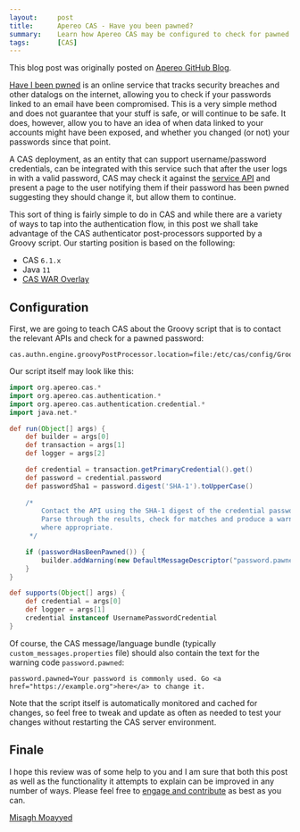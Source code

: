 ```yaml
---
layout:     post
title:      Apereo CAS - Have you been pawned?
summary:    Learn how Apereo CAS may be configured to check for pawned passwords and warn the user, using the haveibeenpawned.com service
tags:       [CAS]
---
```


<div class="alert alert-success"><i class="far fa-lightbulb"></i> This blog post was originally posted on <a href="https://github.com/apereo/apereo.github.io">Apereo GitHub Blog</a>.</div>

[Have I been pwned](https://haveibeenpwned.com/) is an online service that tracks security breaches and other datalogs on the internet, 
allowing you to check if your passwords linked to an email have been compromised. This is a very simple method and does not guarantee that your stuff is safe, 
or will continue to be safe. It does, however, allow you to have an idea of when data linked to your accounts might have been exposed, 
and whether you changed (or not) your passwords since that point.

A CAS deployment, as an entity that can support username/password credentials, can be integrated with this service such that after the user logs 
in with a valid password, CAS may check it against the [service API](https://haveibeenpwned.com/API/v2#SearchingPwnedPasswordsByRange) and present a page to the user notifying them if their password has been pwned suggesting they should change it, but allow them to continue.

This sort of thing is fairly simple to do in CAS and while there are a variety of ways to tap into the authentication flow, in this post we shall take advantage of
the CAS authenticator post-processors supported by a Groovy script. Our starting position is based on the following:

- CAS `6.1.x`
- Java `11`
- [CAS WAR Overlay](https://github.com/apereo/cas-overlay-template)

## Configuration

First, we are going to teach CAS about the Groovy script that is to contact the relevant APIs and check for a pawned password:

```properties
cas.authn.engine.groovyPostProcessor.location=file:/etc/cas/config/GroovyPostProcessor.groovy
```

Our script itself may look like this:

```groovy
import org.apereo.cas.*
import org.apereo.cas.authentication.*
import org.apereo.cas.authentication.credential.*
import java.net.*

def run(Object[] args) {
    def builder = args[0]
    def transaction = args[1]
    def logger = args[2]

    def credential = transaction.getPrimaryCredential().get()
    def password = credential.password
    def passwordSha1 = password.digest('SHA-1').toUpperCase()
    
    /*
        Contact the API using the SHA-1 digest of the credential password.
        Parse through the results, check for matches and produce a warning 
        where appropriate.
     */

    if (passwordHasBeenPawned()) {
        builder.addWarning(new DefaultMessageDescriptor("password.pawned"))  
    }
}

def supports(Object[] args) {
    def credential = args[0]
    def logger = args[1]
    credential instanceof UsernamePasswordCredential
}
```

Of course, the CAS message/language bundle (typically `custom_messages.properties` file) should also contain the text for the warning code `password.pawned`:

```properties
password.pawned=Your password is commonly used. Go <a href="https://example.org">here</a> to change it.
```

Note that the script itself is automatically monitored and cached for changes, so feel free to tweak and update as often as needed to test
your changes without restarting the CAS server environment.

## Finale

I hope this review was of some help to you and I am sure that both this post as well as the functionality it attempts to explain can be improved in any number of ways. Please feel free to [engage and contribute](https://apereo.github.io/cas/developer/Contributor-Guidelines.html) as best as you can.

[Misagh Moayyed](https://fawnoos.com)
